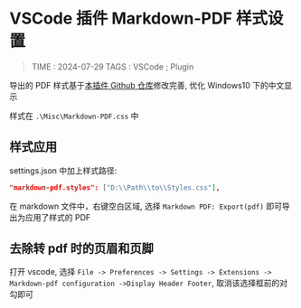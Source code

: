 # VSCode 插件 Markdown-PDF 样式设置

> TIME : 2024-07-29
> TAGS : VSCode ; Plugin

导出的 PDF 样式基于[本插件 Github 仓库](https://github.com/yzane/vscode-markdown-pdf/blob/master/styles/markdown-pdf.css)修改完善, 优化 Windows10 下的中文显示

样式在 `.\Misc\Markdown-PDF.css` 中

## 样式应用

settings.json 中加上样式路径:

```json
"markdown-pdf.styles": ["D:\\Path\\to\\Styles.css"],
```

在 markdown 文件中，右键空白区域, 选择 `Markdown PDF: Export(pdf)` 即可导出为应用了样式的 PDF

## 去除转 pdf 时的页眉和页脚

打开 vscode, 选择 `File -> Preferences -> Settings -> Extensions -> Markdown-pdf configuration ->Display Header Footer`, 取消该选择框前的对勾即可
